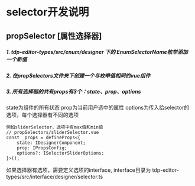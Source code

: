 # selector开发说明

## propSelector [属性选择器]

##### 1. tdp-editor-types/src/enum/designer 下的 EnumSelectorName枚举添加一个新值
##### 2. 在propSelectors文件夹下创建一个与枚举值相同的vue组件
##### 3. 所有选择器的共有props有3个：state、prop、options
state为组件的所有状态
prop为当前用户选中的属性
options为传入给selector的选项，每个选择器有不同的选项
```
例如sliderSelector，选项中有max值和min值
// propSelectors/sliderSelector.vue
const _props = defineProps<{
    state: IDesignerComponent;
    prop: IPropsConfig;
    options?: ISelectorSliderOptions;
}>();
```
如果选择器有选项，需要定义选项的interface, interface目录为 tdp-editor-types/src/interface/designer/selector.ts
